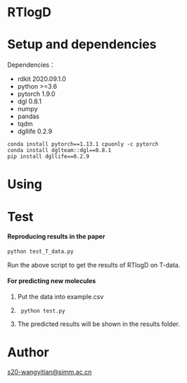 # RTlogD

# Setup and dependencies

Dependencies：

- rdkit 2020.09.1.0
- python >=3.6
- pytorch 1.9.0
- dgl  0.8.1
- numpy
- pandas
- tqdm
- dgllife 0.2.9

```
conda install pytorch==1.13.1 cpuonly -c pytorch
conda install dglteam::dgl==0.8.1
pip install dgllife==0.2.9
```

# Using

# Test

#### **Reproducing results in the paper**

```python
python test_T_data.py 
```

Run the above script to get the results of RTlogD on T-data.

#### For predicting new molecules

1. Put the data into example.csv

2. ```
    python test.py 
   ```

3.  The predicted results will be shown in the results folder.

# Author

s20-wangyitian@simm.ac.cn
